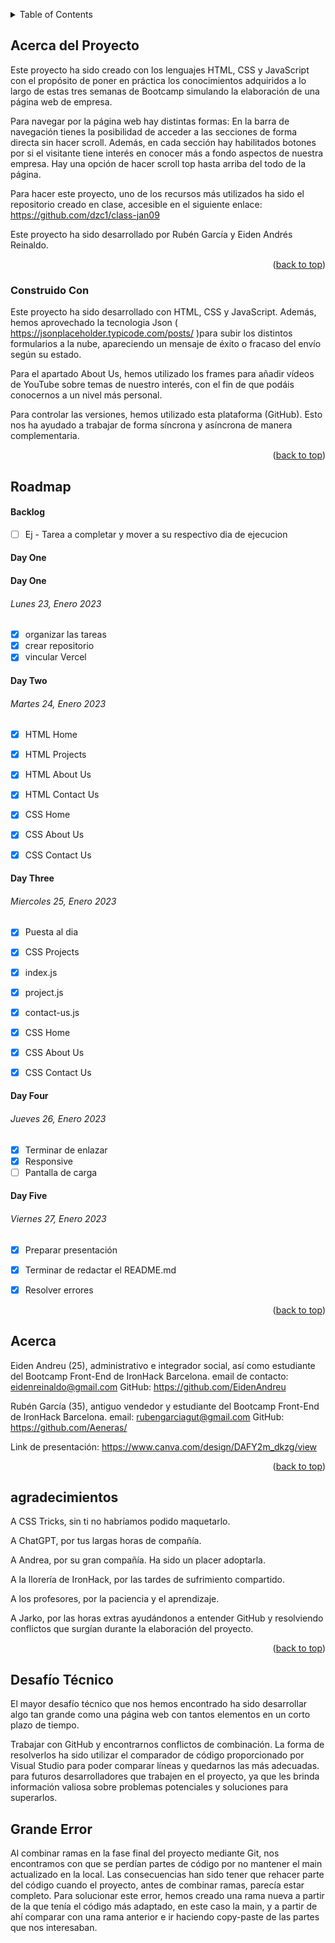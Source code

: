 <!--
GITHUB COMMANDS

git status && git add . &&
git commit -m "Texto descriptivo de los cambios recientes" &&
git push origin eiden

git status && git add . &&
git commit -m "Texto descriptivo de los cambios recientes" &&
git push origin ruben

git status && git add . &&
git commit -m "Texto descriptivo de los cambios recientes" &&
git push origin main

git status && git pull origin main


Un archivo README.md es un archivo de markdown que contiene información sobre un proyecto. Típicamente se encuentra en el directorio raíz de un proyecto y se utiliza para proporcionar documentación e instrucciones para otros que puedan querer usar o contribuir al proyecto.

Para los desarrolladores, un archivo README.md bien estructurado y bien documentado puede ser beneficioso de varias maneras. Puede ayudar a asegurar que otros puedan entender y usar fácilmente el proyecto, lo que puede conducir a más contribuciones y una comunidad más activa alrededor del proyecto. Además, puede hacer que sea más fácil para los desarrolladores incorporar a nuevos miembros del equipo y para que otros entiendan el propósito y la funcionalidad del proyecto.

Para otros desarrolladores, un archivo README.md bien estructurado y bien documentado puede ser un recurso valioso cuando se trata de entender o usar un proyecto. Puede proporcionar información sobre los objetivos, funcionalidad y cómo usar del proyecto, lo que puede ahorrar tiempo y esfuerzo al tratar de ponerse al día en un nuevo proyecto. Además, un buen README.md también puede proporcionar información sobre cómo contribuir al proyecto y directrices para hacerlo, lo que puede facilitar que otros se involucren y contribuyan al proyecto.

En el caso específico de comenzar en este mundo de desarrollo como desarrollador junior, lo cual todos ustedes, queridos estudiantes caen bajo ella, puede beneficiarse de la siguiente manera:

Tener un archivo README.md bien estructurado y bien documentado también puede ser beneficioso para los nuevos desarrolladores junior que están tratando de entrar en el mercado laboral. El mercado laboral para desarrolladores es altamente competitivo, y tener un portafolio de proyectos bien documentados y fácilmente comprensibles puede diferenciar a un desarrollador junior de otros. Un archivo README.md bien escrito demuestra la habilidad de un desarrollador para comunicar y documentar su trabajo de manera efectiva, lo cual es una habilidad importante en cualquier entorno profesional. Además, tener un portafolio de proyectos bien documentados también puede ayudar a los desarrolladores junior a entender y explicar mejor su propio trabajo, lo cual puede ser beneficioso en entrevistas laborales y otros entornos profesionales. En general, un archivo README.md bien estructurado y bien documentado puede ayudar a los desarrolladores junior a mostrar sus habilidades y destacar en un mercado laboral competitivo.
-->

<!-- Estructura -->
<!--
*** Estoy usando enlaces de estilo "referencia" de markdown para la legibilidad.
*** Los enlaces de referencia están encerrados en corchetes [ ] en lugar de paréntesis ( ).
*** Vea la parte inferior de este documento para la declaración de las variables de referencia
*** https://www.markdownguide.org/basic-syntax/#reference-style-links
-->

<!-- Por favor no borrar este elemeno, ayuda al elemento "back to top" -->

<a name="readme-top"></a>


<!-- TABLE OF CONTENTS -->
<details>
  <summary>Table of Contents</summary>
  <ol>
    <li>
      <a href="#acerca-del-proyecto">Acerca del Proyecto</a>
      <ul>
        <li><a href="#construido-con">Construido Con</a></li>
      </ul>
    </li>
    <li>
    <a href="#roadmap">Roadmap</a>
     <ul>
     <li><a href="#backlog">Back log</a></li>
        <li><a href="#day-one">Lunes 23, Enero 2023</a></li>
        <li><a href="#day-two">Martes 24, Enero 2023</a></li>
        <li><a href="#day-three">Miercoles 25, Enero 2023</a></li>
        <li><a href="#day-four">Jueves 26, Enero 2023</a></li>
        <li><a href="#day-five">Viernes 27, Enero 2023</a></li>
      </ul>
    </li>
    <li><a href="#acerca">Acerca</a></li>
    <li><a href="#agradecimientos">Agradecimientos</a></li>
    <li><a href="#desafío-técnico">Desafío Técnico</a></li>
    <li><a href="#grande-error">Grande Error</a></li>
  </ol>
</details>

<!-- ABOUT THE PROJECT -->

## Acerca del Proyecto

Este proyecto ha sido creado con los lenguajes HTML, CSS y JavaScript con el propósito de poner en práctica los conocimientos adquiridos a lo largo de estas tres semanas de Bootcamp simulando la elaboración de una página web de empresa.

Para navegar por la página web hay distintas formas:
En la barra de navegación tienes la posibilidad de acceder a las secciones de forma directa sin hacer scroll.
Además, en cada sección hay habilitados botones por si el visitante tiene interés en conocer más a fondo aspectos de nuestra empresa.
Hay una opción de hacer scroll top hasta arriba del todo de la página.

Para hacer este proyecto, uno de los recursos más utilizados ha sido el repositorio creado en clase, accesible en el siguiente enlace:
https://github.com/dzc1/class-jan09

Este proyecto ha sido desarrollado por Rubén García y Eiden Andrés Reinaldo.


<p align="right">(<a href="#readme-top">back to top</a>)</p>

### Construido Con

Este proyecto ha sido desarrollado con HTML, CSS y JavaScript. Además, hemos aprovechado la tecnologia Json ( https://jsonplaceholder.typicode.com/posts/ )para subir los distintos formularios a la nube, apareciendo un mensaje de éxito o fracaso del envío según su estado.

Para el apartado About Us, hemos utilizado los frames para añadir vídeos de YouTube sobre temas de nuestro interés, con el fin de que podáis conocernos a un nivel más personal.

Para controlar las versiones, hemos utilizado esta plataforma (GitHub). Esto nos ha ayudado a trabajar de forma síncrona y asíncrona de manera complementaria.


<p align="right">(<a href="#readme-top">back to top</a>)</p>

## Roadmap

#### Backlog

- [ ] Ej - Tarea a completar y mover a su respectivo dia de ejecucion

#### Day One

#### Day One

###### Lunes 23, Enero 2023

- [x] organizar las tareas
- [x] crear repositorio
- [x] vincular Vercel

#### Day Two

###### Martes 24, Enero 2023

- [x] HTML Home
- [x] HTML Projects
- [x] HTML About Us
- [x] HTML Contact Us

- [x] CSS Home
- [x] CSS About Us
- [x] CSS Contact Us


#### Day Three

###### Miercoles 25, Enero 2023

- [x] Puesta al dia
- [x] CSS Projects
- [x] index.js
- [x] project.js
- [x] contact-us.js
- [x] CSS Home
- [x] CSS About Us
- [x] CSS Contact Us


#### Day Four

###### Jueves 26, Enero 2023

- [x] Terminar de enlazar
- [x] Responsive
- [ ] Pantalla de carga

#### Day Five

###### Viernes 27, Enero 2023

- [x] Preparar presentación
- [x] Terminar de redactar el README.md 
- [x] Resolver errores


<p align="right">(<a href="#readme-top">back to top</a>)</p>

<!-- Acerca de mi -->

## Acerca

Eiden Andreu (25), administrativo e integrador social, así como estudiante del Bootcamp Front-End de IronHack Barcelona.
email de contacto: eidenreinaldo@gmail.com
GitHub: https://github.com/EidenAndreu

Rubén García (35), antiguo vendedor y estudiante del Bootcamp Front-End de IronHack Barcelona.
email: rubengarciagut@gmail.com
GitHub: https://github.com/Aeneras/


Link de presentación: https://www.canva.com/design/DAFY2m_dkzg/view


<p align="right">(<a href="#readme-top">back to top</a>)</p>

<!-- ACKNOWLEDGMENTS -->

## agradecimientos

A CSS Tricks, sin ti no habríamos podido maquetarlo.

A ChatGPT, por tus largas horas de compañía.

A Andrea, por su gran compañía. Ha sido un placer adoptarla.

A la llorería de IronHack, por las tardes de sufrimiento compartido.

A los profesores, por la paciencia y el aprendizaje.

A Jarko, por las horas extras ayudándonos a entender GitHub y resolviendo conflictos que surgían durante la elaboración del proyecto.


<p align="right">(<a href="#readme-top">back to top</a>)</p>

## Desafío Técnico

El mayor desafío técnico que nos hemos encontrado ha sido desarrollar algo tan grande como una página web con tantos elementos en un corto plazo de tiempo.

Trabajar con GitHub y encontrarnos conflictos de combinación. La forma de resolverlos ha sido utilizar el comparador de código proporcionado por Visual Studio para poder comparar líneas y quedarnos las más adecuadas.
para futuros desarrolladores que trabajen en el proyecto, ya que les brinda información valiosa sobre problemas potenciales y soluciones para superarlos.

## Grande Error

Al combinar ramas en la fase final del proyecto mediante Git, nos encontramos con que se perdían partes de código por no mantener el main actualizado en la local.
Las consecuencias han sido tener que rehacer parte del código cuando el proyecto, antes de combinar ramas, parecía estar completo.
Para solucionar este error, hemos creado una rama nueva a partir de la que tenía el código más adaptado, en este caso la main, y a partir de ahí comparar con una rama anterior e ir haciendo copy-paste de las partes que nos interesaban.
